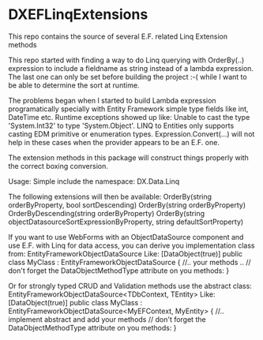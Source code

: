 # DXEFLinqExtensions
This repo contains the source of several E.F. related Linq Extension methods

This repo started with finding a way to do Linq querying with OrderBy(..) expression to include a 
fieldname as string instead of a lambda expression. 
The last one can only be set before building the project :-( while I want to be able to determine 
the sort at runtime.

The problems began when I started to build Lambda expression programatically specially with 
Entity Framework simple type fields like int, DateTime etc.
Runtime exceptions showed up like:
  Unable to cast the type 'System.Int32' to type 'System.Object'. 
	LINQ to Entities only supports casting EDM primitive or enumeration types.
Expression.Convert(...) will not help in these cases when the provider appears to be an E.F. one.

The extension methods in this package will construct things properly with the correct boxing conversion.

Usage:
  Simple include the namespace: DX.Data.Linq

The following extensions will then be available:
	OrderBy(string orderByProperty, bool sortDescending)
	OrderBy(string orderByProperty)
	OrderByDescending(string orderByProperty)
	OrderBy(string objectDatasourceSortExpressionByProperty, string defaultSortProperty)

If you want to use WebForms with an ObjectDataSource component and use E.F. with Linq for data access,
you can derive you implementation class from: EntityFrameworkObjectDataSource<TDbContext>
Like:
  [DataObject(true)]
  public class MyClass : EntityFrameworkObjectDataSource<MyEFContext> 
  {
    //.. your methods ..
    // don't forget the DataObjectMethodType attribute on you methods:
  }
  
Or for strongly typed CRUD and Validation methods use the abstract class:
EntityFrameworkObjectDataSource<TDbContext, TEntity> 
Like:
  [DataObject(true)]
  public class MyClass : EntityFrameworkObjectDataSource<MyEFContext, MyEntity> 
  {
    //.. implement abstract and add your methods
    // don't forget the DataObjectMethodType attribute on you methods:
  }
